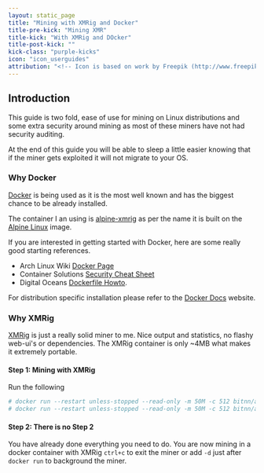 ```yaml
---
layout: static_page
title: "Mining with XMRig and Docker"
title-pre-kick: "Mining XMR"
title-kick: "With XMRig and DOcker"
title-post-kick: ""
kick-class: "purple-kicks"
icon: "icon_userguides"
attribution: "<!-- Icon is based on work by Freepik (http://www.freepik.com) and is licensed under Creative Commons BY 3.0 -->"
---
```


## Introduction

This guide is two fold, ease of use for mining on Linux distributions and some extra security around mining as most of these miners have not had security auditing.

At the end of this guide you will be able to sleep a little easier knowing that if the miner gets exploited it will not migrate to your OS.

### Why Docker

[Docker](https://www.docker.com/) is being used as it is the most well known and has the biggest chance to be already installed.

The container I an using is [alpine-xmrig](https://hub.docker.com/r/bitnn/alpine-xmrig/) as per the name it is built on the [Alpine Linux](https://www.alpinelinux.org/) image.

If you are interested in getting started with Docker, here are some really good starting references.
* Arch Linux Wiki [Docker Page](https://wiki.archlinux.org/index.php/Docker)
* Container Solutions [Security Cheat Sheet](http://container-solutions.com/content/uploads/2015/06/15.06.15_DockerCheatSheet_A2.pdf)
* Digital Oceans [Dockerfile Howto](https://www.digitalocean.com/community/tutorials/docker-explained-using-dockerfiles-to-automate-building-of-images).

For distribution specific installation please refer to the [Docker Docs](https://docs.docker.com/engine/installation/) website.

### Why XMRig

[XMRig](https://github.com/xmrig/xmrig) is just a really solid miner to me. Nice output and statistics, no flashy web-ui's or dependencies. The XMRig container is only ~4MB what makes it extremely portable. 

#### Step 1: Mining with XMRig

Run the following

```bash
# docker run --restart unless-stopped --read-only -m 50M -c 512 bitnn/alpine-xmrig -o POOL01 -o POOL02 -u WALLET -p PASSWORD -k
# docker run --restart unless-stopped --read-only -m 50M -c 512 bitnn/alpine-xmrig -o pool.supportxmr.com:7777 -u 45CJVagd6WwQAQfAkS91EHiTyfVaJn12uM4Su8iz6S2SHZ3QthmFM9BSPHVZY388ASWx8G9Wbz4BA24RQZUpGczb35fnnJz -p docker:secret -k
```

#### Step 2: There is no Step 2

You have already done everything you need to do. You are now mining in a docker container with XMRig `ctrl+c` to exit the miner or add `-d` just after `docker run` to background the miner.

